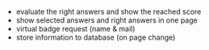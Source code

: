 - evaluate the right answers and show the reached score
- show selected answers and right answers in one page
- virtual badge request (name & mail) 
- store information to database (on page change)